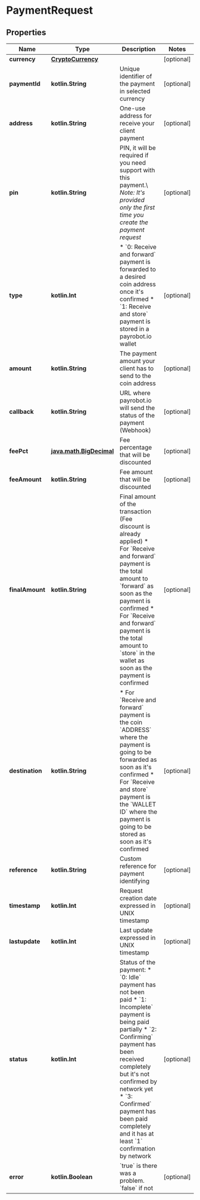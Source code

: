 
# PaymentRequest

## Properties
Name | Type | Description | Notes
------------ | ------------- | ------------- | -------------
**currency** | [**CryptoCurrency**](CryptoCurrency.md) |  |  [optional]
**paymentId** | **kotlin.String** | Unique identifier of the payment in selected currency |  [optional]
**address** | **kotlin.String** | One-use address for receive your client payment |  [optional]
**pin** | **kotlin.String** | PIN, it will be required if you need support with this payment.\\ *Note: It&#39;s provided only the first time you create the payment request* |  [optional]
**type** | **kotlin.Int** | * &#x60;0: Receive and forward&#x60; payment is forwarded to a desired coin address once it&#39;s confirmed  * &#x60;1: Receive and store&#x60; payment is stored in a payrobot.io wallet  |  [optional]
**amount** | **kotlin.String** | The payment amount your client has to send to the coin address |  [optional]
**callback** | **kotlin.String** | URL where payrobot.io will send the status of the payment (Webhook) |  [optional]
**feePct** | [**java.math.BigDecimal**](java.math.BigDecimal.md) | Fee percentage that will be discounted |  [optional]
**feeAmount** | **kotlin.String** | Fee amount that will be discounted |  [optional]
**finalAmount** | **kotlin.String** | Final amount of the transaction (Fee discount is already applied)   * For &#x60;Receive and forward&#x60; payment is the total amount to &#x60;forward&#x60; as soon as the payment is confirmed         * For &#x60;Receive and forward&#x60; payment is the total amount to &#x60;store&#x60; in the wallet as soon as the payment is confirmed |  [optional]
**destination** | **kotlin.String** | * For &#x60;Receive and forward&#x60; payment is the coin &#x60;ADDRESS&#x60; where the payment is going to be forwarded as soon as it&#39;s confirmed  * For &#x60;Receive and store&#x60; payment is the &#x60;WALLET ID&#x60; where the payment is going to be stored as soon as it&#39;s confirmed  |  [optional]
**reference** | **kotlin.String** | Custom reference for payment identifying |  [optional]
**timestamp** | **kotlin.Int** | Request creation date expressed in UNIX timestamp |  [optional]
**lastupdate** | **kotlin.Int** | Last update expressed in UNIX timestamp |  [optional]
**status** | **kotlin.Int** | Status of the payment:    * &#x60;0: Idle&#x60; payment has not been paid    * &#x60;1: Incomplete&#x60; payment is being paid partially    * &#x60;2: Confirming&#x60; payment has been received completely but it&#39;s not confirmed by network yet    * &#x60;3: Confirmed&#x60; payment has been paid completely and it has at least &#x60;1&#x60; confirmation by network  |  [optional]
**error** | **kotlin.Boolean** | &#x60;true&#x60; is there was a problem. &#x60;false&#x60; if not  |  [optional]



